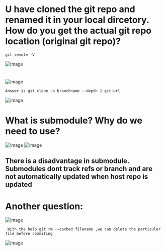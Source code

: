 # U have cloned the git repo and renamed it in your local dircetory. How do you get the actual git repo location (original git repo)?

``` git remote -V ```

![image](https://user-images.githubusercontent.com/54719289/118531317-9d026500-b73d-11eb-8428-6faee9b9003c.png)


# 
![image](https://user-images.githubusercontent.com/54719289/118531460-c4f1c880-b73d-11eb-9f6f-18e73321dbb0.png)

``` Answer is git clone -b branchname --depth 1 git-url ```

![image](https://user-images.githubusercontent.com/54719289/118532194-958f8b80-b73e-11eb-87f8-84f597c1e912.png)


# What is submodule? Why do we need to use?

![image](https://user-images.githubusercontent.com/54719289/118532478-eb643380-b73e-11eb-84e8-dc0db492d78a.png)
![image](https://user-images.githubusercontent.com/54719289/118532546-fb7c1300-b73e-11eb-8c82-2c4c11b96324.png)

## There is a disadvantage in submodule. Submodules dont track refs or branch and are not automatically updated when host repo is updated


# Another question:

![image](https://user-images.githubusercontent.com/54719289/118533269-c7552200-b73f-11eb-9cc2-070f94580ba8.png)

```  With the help git rm --cached filename ,we can delete the particular file before commiting ```

![image](https://user-images.githubusercontent.com/54719289/118533415-f53a6680-b73f-11eb-886e-624e9cfdce7a.png)

